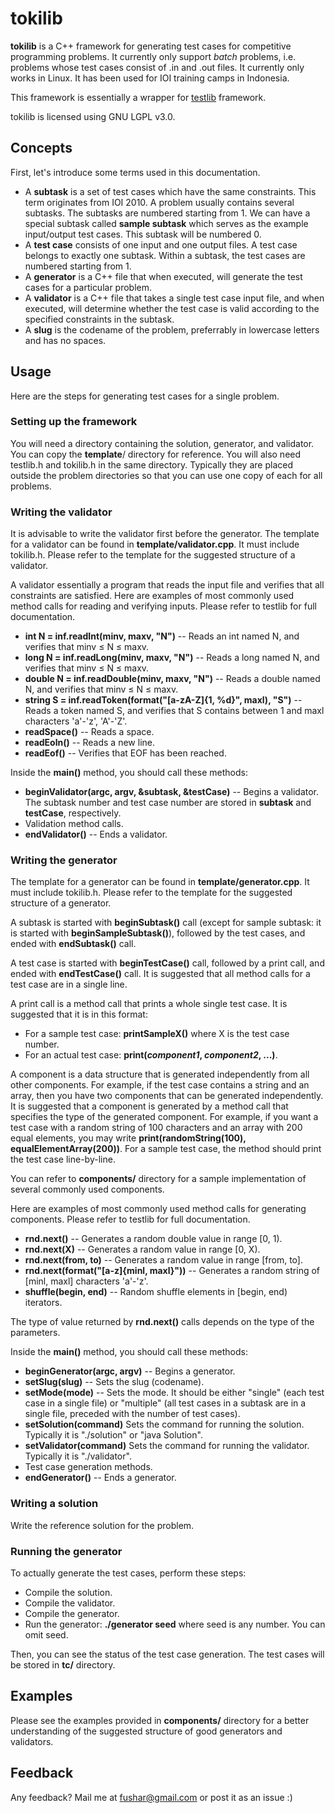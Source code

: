 # tokilib

**tokilib** is a C++ framework for generating test cases for competitive programming problems. It currently only support *batch* problems, i.e. problems whose test cases consist of .in and .out files. It currently only works in Linux. It has been used for IOI training camps in Indonesia.

This framework is essentially a wrapper for [testlib](http://code.google.com/p/testlib/) framework.

tokilib is licensed using GNU LGPL v3.0.

## Concepts
First, let's introduce some terms used in this documentation.

- A **subtask** is a set of test cases which have the same constraints. This term originates from IOI 2010. A problem usually contains several subtasks. The subtasks are numbered starting from 1. We can have a special subtask called **sample subtask** which serves as the example input/output test cases. This subtask will be numbered 0.
- A **test case** consists of one input and one output files. A test case belongs to exactly one subtask. Within a subtask, the test cases are numbered starting from 1.
- A **generator** is a C++ file that when executed, will generate the test cases for a particular problem.
- A **validator** is a C++ file that takes a single test case input file, and when executed, will determine whether the test case is valid according to the specified constraints in the subtask.
- A **slug** is the codename of the problem, preferrably in lowercase letters and has no spaces.

## Usage
Here are the steps for generating test cases for a single problem.

### Setting up the framework
You will need a directory containing the solution, generator, and validator. You can copy the **template**/ directory for reference. You will also need testlib.h and tokilib.h in the same directory. Typically they are placed outside the problem directories so that you can use one copy of each for all problems.

### Writing the validator
It is advisable to write the validator first before the generator. The template for a validator can be found in **template/validator.cpp**. It must include tokilib.h. Please refer to the template for the suggested structure of a validator.

A validator essentially a program that reads the input file and verifies that all constraints are satisfied. Here are examples of most commonly used method calls for reading and verifying inputs. Please refer to testlib for full documentation.

- **int N = inf.readInt(minv, maxv, "N")** -- Reads an int named N, and verifies that minv &le; N &le; maxv.
- **long N = inf.readLong(minv, maxv, "N")** -- Reads a long named N, and verifies that minv &le; N &le; maxv.
- **double N = inf.readDouble(minv, maxv, "N")** -- Reads a double named N, and verifies that minv &le; N &le; maxv.
- **string S = inf.readToken(format("[a-zA-Z]{1, %d}", maxl), "S")** -- Reads a token named S, and verifies that S contains between 1 and maxl characters 'a'-'z', 'A'-'Z'.
- **readSpace()** -- Reads a space.
- **readEoln()** -- Reads a new line.
- **readEof()** -- Verifies that EOF has been reached.

Inside the **main()** method, you should call these methods:

- **beginValidator(argc, argv, &subtask, &testCase)** -- Begins a validator. The subtask number and test case number are stored in **subtask** and **testCase**, respectively.
- Validation method calls.
- **endValidator()** -- Ends a validator.

### Writing the generator
The template for a generator can be found in **template/generator.cpp**. It must include tokilib.h. Please refer to the template for the suggested structure of a generator.

A subtask is started with **beginSubtask()** call (except for sample subtask: it is started with **beginSampleSubtask()**), followed by the test cases, and ended with **endSubtask()** call.

A test case is started with **beginTestCase()** call, followed by a print call, and ended with **endTestCase()** call. It is suggested that all method calls for a test case are in a single line.

A print call is a method call that prints a whole single test case. It is suggested that it is in this format:

- For a sample test case: **printSampleX()** where X is the test case number.
- For an actual test case: **print(*component1*, *component2*, ...)**.

A component is a data structure that is generated independently from all other components. For example, if the test case contains a string and an array, then you have two components that can be generated independently. It is suggested that a component is generated by a method call that specifies the type of the generated component. For example, if you want a test case with a random string of 100 characters and an array with 200 equal elements, you may write **print(randomString(100), equalElementArray(200))**. For a sample test case, the method should print the test case line-by-line.

You can refer to **components/** directory for a sample implementation of several commonly used components.

Here are examples of most commonly used method calls for generating components. Please refer to testlib for full documentation.

- **rnd.next()** -- Generates a random double value in range [0, 1).
- **rnd.next(X)** -- Generates a random value in range [0, X).
- **rnd.next(from, to)** -- Generates a random value in range [from, to].
- **rnd.next(format("[a-z]{minl, maxl}"))** -- Generates a random string of [minl, maxl] characters 'a'-'z'.
- **shuffle(begin, end)** -- Random shuffle elements in [begin, end) iterators.

The type of value returned by **rnd.next()** calls depends on the type of the parameters.

Inside the **main()** method, you should call these methods:

- **beginGenerator(argc, argv)** -- Begins a generator.
- **setSlug(slug)** -- Sets the slug (codename). 
- **setMode(mode)** -- Sets the mode. It should be either "single" (each test case in a single file) or "multiple" (all test cases in a subtask are in a single file, preceded with the number of test cases).
- **setSolution(command)** Sets the command for running the solution. Typically it is "./solution" or "java Solution".
- **setValidator(command)** Sets the command for running the validator. Typically it is "./validator".
- Test case generation methods.
- **endGenerator()** -- Ends a generator.

### Writing a solution
Write the reference solution for the problem.

### Running the generator
To actually generate the test cases, perform these steps:

- Compile the solution.
- Compile the validator.
- Compile the generator.
- Run the generator: **./generator seed** where seed is any number. You can omit seed.

Then, you can see the status of the test case generation. The test cases will be stored in **tc/** directory.

## Examples
Please see the examples provided in **components/** directory for a better understanding of the suggested structure of good generators and validators.

## Feedback
Any feedback? Mail me at fushar@gmail.com or post it as an issue :)
